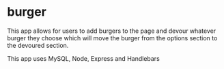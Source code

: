# burger

This app allows for users to add burgers to the page and devour whatever burger they choose which will move the burger from the options section to the devoured section.

This app uses MySQL, Node, Express and Handlebars